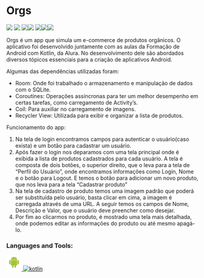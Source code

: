 <h1 align="left">Orgs</h1>
 
<img src="https://i.imgur.com/R36vhvg.png" height="400"> <img src="https://i.imgur.com/dDK6L8v.png" height="400"> <img src="https://i.imgur.com/Df2hgao.png" height="400"><img src="https://i.imgur.com/An12VWj.png" height="400"> <img src=https://i.imgur.com/QKtzhTz.png height="400"><img src="https://i.imgur.com/6QsPkHA.png" height="400"><img src="https://i.imgur.com/cXbEuPw.png" height="400">

<p align="left">
Orgs é um app que simula um e-commerce de produtos orgânicos.
O aplicativo foi desenvolvido juntamente com as aulas da Formação de Android com Kotlin, da Alura. No desenvolvimento dele são abordados diversos tópicos essenciais para a criação de aplicativos Android.

Algumas das dependências utilizadas foram: 
- Room: Onde foi trabalhado o armazenamento e manipulação de dados com o SQLite.
- Coroutines: Operações assíncronas para ter um melhor desempenho em certas tarefas, como carregamento de Activity’s.
- Coil: Para auxiliar no carregamento de imagens.
- Recycler View: Utilizada para exibir e organizar a lista de produtos.

Funcionamento do app: 

1. Na tela de login encontramos campos para autenticar o usuário(caso exista) e um botão para cadastrar um usuário.
2. Após fazer o login nos deparamos com uma tela principal onde é exibida a lista de produtos cadastrados para cada usuário. A tela é composta de dois botões, o superior direito, que o leva para a tela de “Perfil do Usuário”, onde encontramos informações como Login, Nome e o botão para Logout. E temos o botão para adicionar um novo produto, que nos leva para a tela “Cadastrar produto”
3. Na tela de cadastro de produto temos uma imagem padrão que poderá ser substituída pelo usuário, basta clicar em cima, a imagem é carregada através de uma URL. A seguir temos os campos de Nome, Descrição e Valor, que o usuário deve preencher como desejar. 
4. Por fim ao clicarmos no produto, é mostrado uma tela mais detalhada, onde podemos editar as informações do produto ou até mesmo apagá-lo.

</p>

<h3 align="left">Languages and Tools:</h3>
<p align="left"> <a href="https://developer.android.com" target="_blank" rel="noreferrer"> <img src="https://raw.githubusercontent.com/devicons/devicon/master/icons/android/android-original-wordmark.svg" alt="android" width="40" height="40"/> </a> <a href="https://kotlinlang.org" target="_blank" rel="noreferrer"> <img src="https://www.vectorlogo.zone/logos/kotlinlang/kotlinlang-icon.svg" alt="kotlin" width="40" height="40"/> </a> </p>
